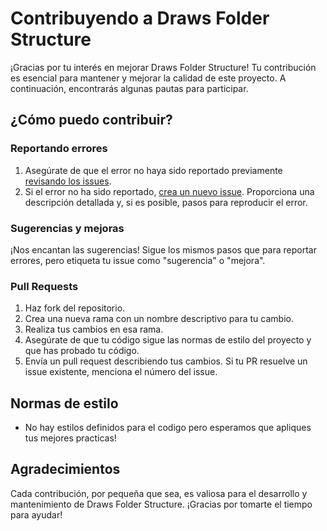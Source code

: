 # Contribuyendo a Draws Folder Structure

¡Gracias por tu interés en mejorar Draws Folder Structure! Tu contribución es esencial para mantener y mejorar la calidad de este proyecto. A continuación, encontrarás algunas pautas para participar.

## ¿Cómo puedo contribuir?

### Reportando errores

1. Asegúrate de que el error no haya sido reportado previamente [revisando los issues](https://github.com/krivoox/draw-folder-structure/issues).
2. Si el error no ha sido reportado, [crea un nuevo issue](https://github.com/krivoox/draw-folder-structure/issues/new). Proporciona una descripción detallada y, si es posible, pasos para reproducir el error.

### Sugerencias y mejoras

¡Nos encantan las sugerencias! Sigue los mismos pasos que para reportar errores, pero etiqueta tu issue como "sugerencia" o "mejora".

### Pull Requests

1. Haz fork del repositorio.
2. Crea una nueva rama con un nombre descriptivo para tu cambio.
3. Realiza tus cambios en esa rama.
4. Asegúrate de que tu código sigue las normas de estilo del proyecto y que has probado tu código.
5. Envía un pull request describiendo tus cambios. Si tu PR resuelve un issue existente, menciona el número del issue.

## Normas de estilo

- No hay estilos definidos para el codigo pero esperamos que apliques tus mejores practicas!

## Agradecimientos

Cada contribución, por pequeña que sea, es valiosa para el desarrollo y mantenimiento de Draws Folder Structure. ¡Gracias por tomarte el tiempo para ayudar!

